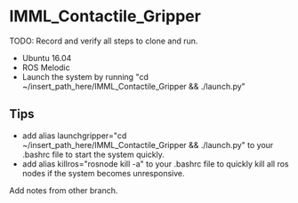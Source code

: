# IMML_Contactile_Gripper

TODO: Record and verify all steps to clone and run. 

- Ubuntu 16.04
- ROS Melodic
- Launch the system by running "cd ~/insert_path_here/IMML_Contactile_Gripper && ./launch.py"

## Tips
- add alias launchgripper="cd ~/insert_path_here/IMML_Contactile_Gripper && ./launch.py" to your .bashrc file to start the system quickly. 
- add alias killros="rosnode kill -a" to your .bashrc file to quickly kill all ros nodes if the system becomes unresponsive. 

Add notes from other branch.
